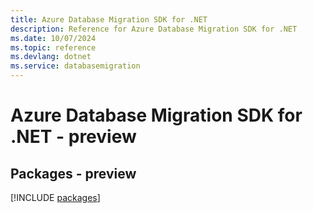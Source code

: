 ```yaml
---
title: Azure Database Migration SDK for .NET
description: Reference for Azure Database Migration SDK for .NET
ms.date: 10/07/2024
ms.topic: reference
ms.devlang: dotnet
ms.service: databasemigration
---
```

# Azure Database Migration SDK for .NET - preview
## Packages - preview
[!INCLUDE [packages](database-migration-index.md)]